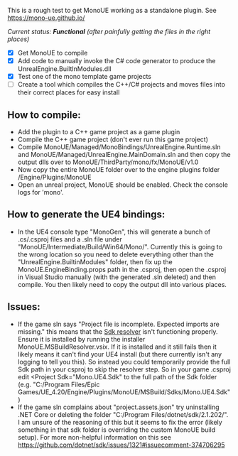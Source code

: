 This is a rough test to get MonoUE working as a standalone plugin. See https://mono-ue.github.io/

_Current status: **Functional** (after painfully getting the files in the right places)_

- [X] Get MonoUE to compile
- [X] Add code to manually invoke the C# code generator to produce the UnrealEngine.BuiltInModules.dll
- [X] Test one of the mono template game projects
- [ ] Create a tool which compiles the C++/C# projects and moves files into their correct places for easy install

## How to compile:
- Add the plugin to a C++ game project as a game plugin
- Compile the C++ game project (don't ever run this game project)
- Compile MonoUE/Managed/MonoBindings/UnrealEngine.Runtime.sln and MonoUE/Managed/UnrealEngine.MainDomain.sln and then copy the output dlls over to MonoUE/ThirdParty/mono/fx/MonoUE/v1.0
- Now copy the entire MonoUE folder over to the engine plugins folder /Engine/Plugins/MonoUE
- Open an unreal project, MonoUE should be enabled. Check the console logs for 'mono'.

## How to generate the UE4 bindings:

- In the UE4 console type "MonoGen", this will generate a bunch of .cs/.csproj files and a .sln file under "MonoUE/Intermediate/Build/Win64/Mono/". Currently this is going to the wrong location so you need to delete everything other than the "UnrealEngine.BuiltinModules" folder, then fix up the MonoUE.EngineBinding.props path in the .csproj, then open the .csproj in Visual Studio manually (with the generated .sln deleted) and then compile. You then likely need to copy the output dll into various places.

## Issues:

- If the game sln says "Project file is incomplete. Expected imports are missing." this means that the [Sdk resolver](https://github.com/pixeltris/MonoUE-Standalone/blob/master/MSBuild/ExplainingSdksAndResolvers.md) isn't functioning properly. Ensure it is installed by running the installer MonoUE.MSBuildResolver.vsix. If it is installed and it still fails then it likely means it can't find your UE4 install (but there currently isn't any logging to tell you this). So instead you could temporarily provide the full Sdk path in your csproj to skip the resolver step. So in your game .csproj edit <Project Sdk="Mono.UE4.Sdk" to the full path of the Sdk folder (e.g. "C:/Program Files/Epic Games/UE_4.20/Engine/Plugins/MonoUE/MSBuild/Sdks/Mono.UE4.Sdk")
- If the game sln complains about "project.assets.json" try uninstalling .NET Core or deleting the folder "C:/Program Files/dotnet/sdk/2.1.202/". I am unsure of the reasoning of this but it seems to fix the error (likely something in that sdk folder is overriding the custom MonoUE build setup). For more non-helpful information on this see https://github.com/dotnet/sdk/issues/1321#issuecomment-374706295
